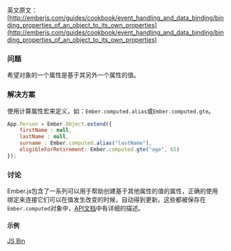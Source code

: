英文原文：[http://emberjs.com/guides/cookbook/event_handling_and_data_binding/binding_properties_of_an_object_to_its_own_properties](http://emberjs.com/guides/cookbook/event_handling_and_data_binding/binding_properties_of_an_object_to_its_own_properties)

### 问题

希望对象的一个属性是基于其另外一个属性的值。

### 解决方案

使用计算属性宏来定义，如：`Ember.computed.alias`或`Ember.computed.gte`。

```js
App.Person = Ember.Object.extend({
	firstName : null,
	lastName : null,
	surname : Ember.computed.alias("lastName"),
	eligibleForRetirement: Ember.computed.gte("age", 65)
});
```

### 讨论

Ember.js包含了一系列可以用于帮助创建基于其他属性的值的属性，正确的使用绑定来连接它们可以在值发生改变的时候，自动得到更新。这些都被保存在`Ember.computed`对象中，[API文档](http://emberjs.com/api/#method_computed)中有详细的描述。

#### 示例

<a class="jsbin-embed" href="http://emberjs.jsbin.com/AfufoSO/3/edit?output">JS Bin</a>

